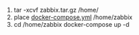 1. tar -xcvf zabbix.tar.gz /home/
2. place [docker-compose.yml](docker-compose.yml) /home/zabbix
3. cd /home/zabbix 
   docker-compose up -d
